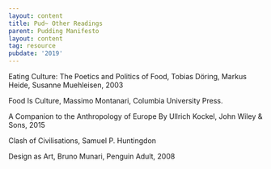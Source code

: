 ```yaml
---
layout: content
title: Pud~ Other Readings
parent: Pudding Manifesto
layout: content
tag: resource
pubdate: '2019'
---
```

Eating Culture: The Poetics and Politics of Food, Tobias Döring, Markus Heide, Susanne Muehleisen, 2003

Food Is Culture, Massimo Montanari, Columbia University Press.

A Companion to the Anthropology of Europe By Ullrich Kockel, John Wiley & Sons, 2015

Clash of Civilisations, Samuel P. Huntingdon

Design as Art, Bruno Munari, Penguin Adult, 2008
